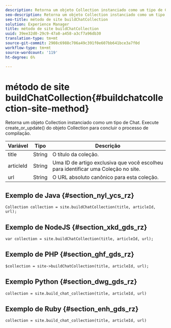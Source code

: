 ```yaml
---
description: Retorna um objeto Collection instanciado como um tipo de Chat. Execute create_or_update() do objeto Collection para concluir o processo de compilação.
seo-description: Retorna um objeto Collection instanciado como um tipo de Chat. Execute create_or_update() do objeto Collection para concluir o processo de compilação.
seo-title: método de site buildChatCollection
solution: Experience Manager
title: método de site buildChatCollection
uuid: 39ee32d0-29c9-47a8-a458-a3cf7a96db30
translation-type: tm+mt
source-git-commit: 2908c6988c706a49c391f0e607bb641bce3a7f0d
workflow-type: tm+mt
source-wordcount: '119'
ht-degree: 6%

---
```



# método de site buildChatCollection{#buildchatcollection-site-method}

Retorna um objeto Collection instanciado como um tipo de Chat. Execute create_or_update() do objeto Collection para concluir o processo de compilação.

| Variável | Tipo | Descrição |
|--- |--- |--- |
| title | String   | O título da coleção. |
| articleId | String   | Uma ID de artigo exclusiva que você escolheu para identificar uma Coleção no site. |
| url | String | O URL absoluto canônico para esta coleção. |

## Exemplo de Java {#section_nyl_ycs_rz}

```
Collection collection = site.buildChatCollection(title, articleId, url); 
```

## Exemplo de NodeJS {#section_xkd_gds_rz}

```
var collection = site.buildChatCollection(title, articleId, url); 
```

## Exemplo de PHP {#section_ghf_gds_rz}

```
$collection = site->buildChatCollection(title, articleId, url); 
```

## Exemplo Python {#section_dwg_gds_rz}

```
collection = site.build_chat_collection(title, articleId, url) 
```

## Exemplo de Ruby {#section_enh_gds_rz}

```
collection = site.build_chat_collection(title, articleId, url)
```
